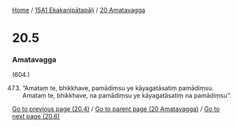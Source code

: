 
[Home](/) / [15A1 Ekakanipātapāḷi](../../15A1.md) / [20 Amatavagga](../20.md)

# 20.5

### Amatavagga

(604.)

473. “Amataṃ te, bhikkhave, pamādiṃsu ye kāyagatāsatiṃ pamādiṃsu. Amataṃ te, bhikkhave, na pamādiṃsu ye kāyagatāsatiṃ na pamādiṃsu”.

[Go to previous page (20.4)](20.4.md) / [Go to parent page (20 Amatavagga)](../20.md) / [Go to next page (20.6)](20.6.md)


